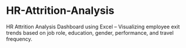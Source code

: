 # HR-Attrition-Analysis
HR Attrition Analysis Dashboard using Excel – Visualizing employee exit trends based on job role, education, gender, performance, and travel frequency.
